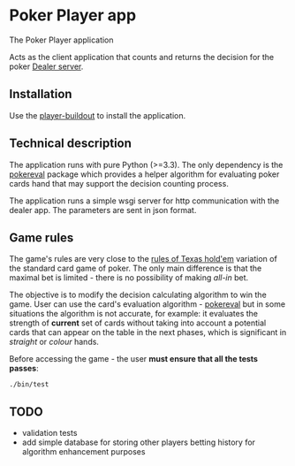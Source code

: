Poker Player app
================

The Poker Player application

Acts as the client application that counts and returns the decision for the
poker [Dealer server](https://github.com/radekj/dealer).


Installation
------------

Use the [player-buildout](https://github.com/radekj/player-buildout) to install
the application.


Technical description
---------------------

The application runs with pure Python (>=3.3). The only dependency is the
[pokereval](https://github.com/aliang/pokerhand-eval) package which provides a
helper algorithm for evaluating poker cards hand that may support the decision
counting process.

The application runs a simple wsgi server for http communication with the
dealer app. The parameters are sent in json format.


Game rules
----------

The game's rules are very close to the
[rules of Texas hold'em](http://en.wikipedia.org/wiki/Texas_hold_%27em#Rules)
variation of the standard card game of poker. The only main difference is
that the maximal bet is limited - there is no possibility of making *all-in* bet.

The objective is to modify the decision calculating algorithm to win the game.
User can use the card's evaluation algorithm -
[pokereval](https://github.com/aliang/pokerhand-eval) but in some situations
the algorithm is not accurate, for example: it evaluates the strength
of **current** set of cards without taking into account a potential cards
that can appear on the table in the next phases, which is significant in
*straight* or *colour* hands.

Before accessing the game - the user **must ensure that all the tests passes**:

`./bin/test`


TODO
----
- validation tests
- add simple database for storing other players betting history for algorithm
  enhancement purposes

